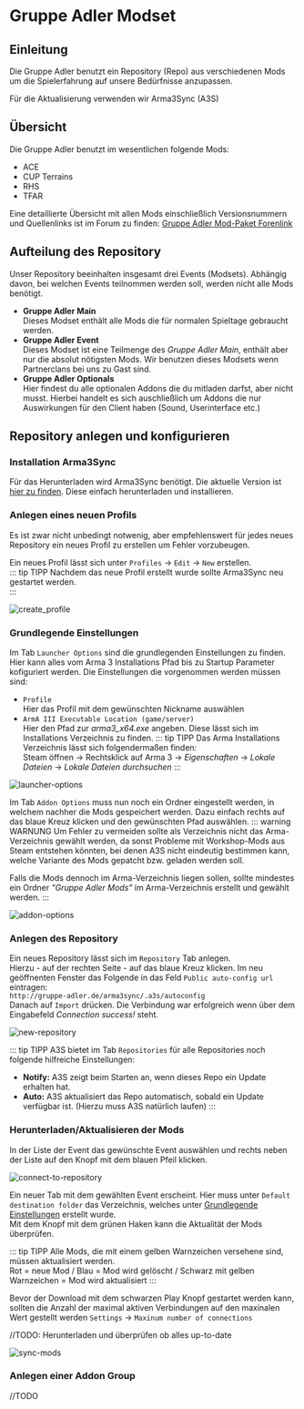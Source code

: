 # Gruppe Adler Modset

## Einleitung 
Die Gruppe Adler benutzt ein Repository (Repo) aus verschiedenen Mods um die Spielerfahrung auf unsere Bedürfnisse anzupassen.

Für die Aktualisierung verwenden wir Arma3Sync (A3S)

## Übersicht

Die Gruppe Adler benutzt im wesentlichen folgende Mods:

* ACE
* CUP Terrains
* RHS
* TFAR

Eine detaillierte Übersicht mit allen Mods einschließlich Versionsnummern und Quellenlinks ist im Forum zu finden: [Gruppe Adler Mod-Paket Forenlink](https://forum.gruppe-adler.de/topic/361)

## Aufteilung des Repository 

Unser Repository beeinhalten insgesamt drei Events (Modsets). Abhängig davon, bei welchen Events teilnommen werden soll, werden nicht alle Mods benötigt. 

* **Gruppe Adler Main**  
Dieses Modset enthält alle Mods die für normalen Spieltage gebraucht werden. 
* **Gruppe Adler Event**  
Dieses Modset ist eine Teilmenge des _Gruppe Adler Main_, enthält aber nur die absolut nötigsten Mods. Wir benutzen dieses Modsets wenn Partnerclans bei uns zu Gast sind. 
* **Gruppe Adler Optionals**  
Hier findest du alle optionalen Addons die du mitladen darfst, aber nicht musst. Hierbei handelt es sich auschließlich um Addons die nur Auswirkungen für den Client haben (Sound, Userinterface etc.)

## Repository anlegen und konfigurieren

### Installation Arma3Sync
Für das Herunterladen wird Arma3Sync benötigt. Die aktuelle Version ist [hier zu finden](http://www.armaholic.com/page.php?id=22199). Diese einfach herunterladen und installieren. 

### Anlegen eines neuen Profils
Es ist zwar nicht unbedingt notwenig, aber empfehlenswert für jedes neues Repository ein neues Profil zu erstellen um Fehler vorzubeugen.  

Ein neues Profil lässt sich unter `Profiles` → `Edit` → `New` erstellen.  
::: tip TIPP
Nachdem das neue Profil erstellt wurde sollte Arma3Sync neu gestartet werden.  
:::

![create_profile](./data/create-profile.jpg)

### Grundlegende Einstellungen

Im Tab `Launcher Options` sind die grundlegenden Einstellungen zu finden. 
Hier kann alles vom Arma 3 Installations Pfad bis zu Startup Parameter kofiguriert werden.
Die Einstellungen die vorgenommen werden müssen sind:
* `Profile`  
Hier das Profil mit dem gewünschten Nickname auswählen
* `ArmA III Executable Location (game/server)`  
Hier den Pfad zur _arma3_x64.exe_ angeben. Diese lässt sich im Installations Verzeichnis zu finden. 
::: tip TIPP
Das Arma Installations Verzeichnis lässt sich folgendermaßen finden:  
Steam öffnen → Rechtsklick auf Arma 3 → _Eigenschaften_ → _Lokale Dateien_ → _Lokale Dateien durchsuchen_
:::

![launcher-options](./data/launcher-options.jpg)

Im Tab `Addon Options` muss nun noch ein Ordner eingestellt werden, in welchem nachher die Mods gespeichert werden. 
Dazu einfach rechts auf das blaue Kreuz klicken und den gewünschten Pfad auswählen.
::: warning WARNUNG
Um Fehler zu vermeiden sollte als Verzeichnis nicht das Arma-Verzeichnis gewählt werden, da sonst Probleme mit Workshop-Mods aus Steam entstehen könnten, bei denen A3S nicht eindeutig bestimmen kann, welche Variante des Mods gepatcht bzw. geladen werden soll.

Falls die Mods dennoch im Arma-Verzeichnis liegen sollen, sollte mindestes ein Ordner _"Gruppe Adler Mods"_ im Arma-Verzeichnis erstellt und gewählt werden.
:::

![addon-options](./data/addon-options.jpg)

### Anlegen des Repository
Ein neues Repository lässt sich im `Repository` Tab anlegen.  
Hierzu - auf der rechten Seite - auf das blaue Kreuz klicken. Im neu geöffnenten Fenster das Folgende in das Feld `Public auto-config url` eintragen:  
```http://gruppe-adler.de/arma3sync/.a3s/autoconfig```  
Danach auf `Import` drücken. Die Verbindung war erfolgreich wenn über dem Eingabefeld _Connection success!_ steht. 

![new-repository](./data/new-repository.jpg)

::: tip TIPP
A3S bietet im Tab `Repositories` für alle Repositories noch folgende hilfreiche Einstellungen:
* **Notify:** A3S zeigt beim Starten an, wenn dieses Repo ein Update erhalten hat.
* **Auto:** A3S aktualisiert das Repo automatisch, sobald ein Update verfügbar ist. (Hierzu muss A3S natürlich laufen)
:::

### Herunterladen/Aktualisieren der Mods
In der Liste der Event das gewünschte Event auswählen und rechts neben der Liste auf den Knopf mit dem blauen Pfeil klicken. 

![connect-to-repository](./data/connect-to-repository.jpg)

Ein neuer Tab mit dem gewählten Event erscheint. Hier muss unter `Default destination folder` das Verzeichnis, welches unter [Grundlegende Einstellungen](#grundlegende-einstellungen) erstellt wurde.  
Mit dem Knopf mit dem grünen Haken kann die Aktualität der Mods überprüfen. 

::: tip TIPP
Alle Mods, die mit einem gelben Warnzeichen versehene sind, müssen aktualisiert werden.  
Rot = neue Mod / Blau = Mod wird gelöscht / Schwarz mit gelben Warnzeichen = Mod wird aktualisiert 
:::

Bevor der Download mit dem schwarzen Play Knopf gestartet werden kann, sollten die Anzahl der maximal aktiven Verbindungen auf den maxinalen Wert gestellt werden `Settings` → `Maxinum number of connections`

//TODO: Herunterladen und überprüfen ob alles up-to-date

![sync-mods](./data/sync-mods.jpg)



### Anlegen einer Addon Group

//TODO